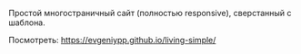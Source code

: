 Простой многостраничный сайт (полностью responsive), сверстанный с шаблона.

Посмотреть: https://evgeniypp.github.io/living-simple/
